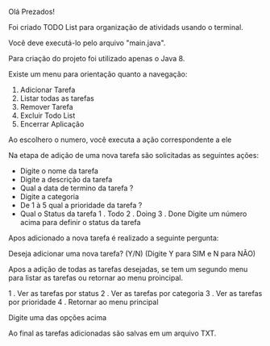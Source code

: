 Olá Prezados!

Foi criado TODO List para organização de atividads usando o terminal.

Você deve executá-lo pelo arquivo "main.java".

Para criação do projeto foi utilizado apenas o Java 8.

Existe um menu para orientação quanto a navegação:

1. Adicionar Tarefa
2. Listar todas as tarefas
3. Remover Tarefa
4. Excluir Todo List
5. Encerrar Aplicação

Ao escolhero o numero, você executa a ação correspondente a ele

Na etapa de adição de uma nova tarefa são solicitadas as seguintes ações:

- Digite o nome da tarefa
- Digite a descrição da tarefa
- Qual a data de termino da tarefa ?
- Digite a categoria
- De 1 à 5 qual a prioridade da tarefa ?
- Qual o Status da tarefa
      1 . Todo
      2 . Doing
      3 . Done 
      Digite um número acima para definir o status da tarefa

Apos adicionado a nova tarefa é realizado a seguinte pergunta:

Deseja adicionar uma nova tarefa? (Y/N) (Digite Y para SIM e N para NÃO)


Apos a adição de todas as tarefas desejadas, se tem um segundo menu para listar as tarefas ou retornar ao menu proincipal.

1 . Ver as tarefas por status
2 . Ver as tarefas por categoria
3 . Ver as tarefas por prioridade
4 . Retornar ao menu principal

Digite uma das opções acima

Ao final as tarefas adicionadas são salvas em um arquivo TXT.
